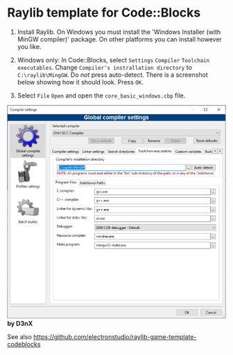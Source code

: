 # Raylib template for Code::Blocks

1. Install Raylib.  On Windows you must install the 'Windows Installer (with MinGW compiler)' package.  On other
platforms you can install however you like.

2. Windows only: In Code::Blocks, select `Settings` `Compiler` `Toolchain executables`.
Change `Compiler's instrallation directory` to `C:\raylib\MingGW`.  Do *not* press auto-detect.  There is a screenshot 
below showing how it should look.  Press `OK`.

3. Select `File` `Open` and open the `core_basic_windows.cbp` file.



![Compiler Settings](compiler_settings.png)
**by D3nX**

See also https://github.com/electronstudio/raylib-game-template-codeblocks